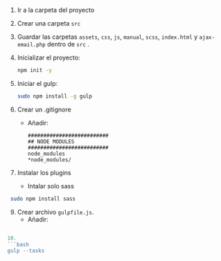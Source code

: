 1. Ir a la carpeta del proyecto
2. Crear una carpeta `src` 
3. Guardar las carpetas `assets`, `css`, `js`, `manual`, `scss`, `index.html` y `ajax-email.php` dentro de `src` .
4. Inicializar el proyecto:
   ```bash
   npm init -y
   ```

5. Iniciar el gulp:
   ```bash
   sudo npm install -g gulp
   ```

6. Crear un .gitignore
    - Añadir:
        ```.gitignore
        ##########################
        ## NODE MODULES
        ##########################
        node_modules
        *node_modules/
        ```

7. Instalar los plugins
   - Intalar solo sass
```bash
 sudo npm install sass
```

9.  Crear archivo `gulpfile.js`.
    - Añadir:
```.js

10. 
```bash
gulp --tasks
```
